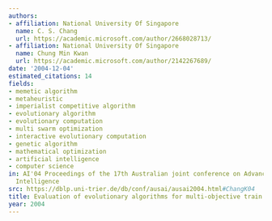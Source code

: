 ```yaml
---
authors:
- affiliation: National University Of Singapore
  name: C. S. Chang
  url: https://academic.microsoft.com/author/2668028713/
- affiliation: National University Of Singapore
  name: Chung Min Kwan
  url: https://academic.microsoft.com/author/2142267689/
date: '2004-12-04'
estimated_citations: 14
fields:
- memetic algorithm
- metaheuristic
- imperialist competitive algorithm
- evolutionary algorithm
- evolutionary computation
- multi swarm optimization
- interactive evolutionary computation
- genetic algorithm
- mathematical optimization
- artificial intelligence
- computer science
in: AI'04 Proceedings of the 17th Australian joint conference on Advances in Artificial
  Intelligence
src: https://dblp.uni-trier.de/db/conf/ausai/ausai2004.html#ChangK04
title: Evaluation of evolutionary algorithms for multi-objective train schedule optimization
year: 2004
---
```

